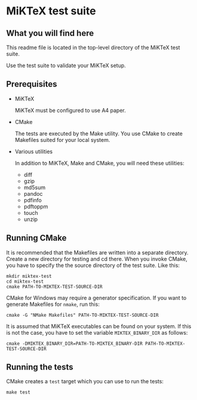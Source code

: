 # MiKTeX test suite

## What you will find here

This readme file is located in the top-level directory of the MiKTeX
test suite.

Use the test suite to validate your MiKTeX setup.

## Prerequisites

* MiKTeX

  MiKTeX must be configured to use A4 paper.

* CMake

  The tests are executed by the Make utility.  You use CMake to create
  Makefiles suited for your local system.

* Various utilities

  In addition to MiKTeX, Make and CMake, you will need these
  utilities:

  * diff
  * gzip
  * md5sum
  * pandoc
  * pdfinfo
  * pdftoppm
  * touch
  * unzip

## Running CMake

It is recommended that the Makefiles are written into a separate
directory. Create a new directory for testing and cd there.  When you
invoke CMake, you have to specify the the source directory of the test
suite.  Like this:

    mkdir miktex-test
    cd miktex-test
    cmake PATH-TO-MIKTEX-TEST-SOURCE-DIR
	
CMake for Windows may require a generator specification.  If you want
to generate Makefiles for `nmake`, run this:

    cmake -G "NMake Makefiles" PATH-TO-MIKTEX-TEST-SOURCE-DIR
	
It is assumed that MiKTeX executables can be found on your system.  If
this is not the case, you have to set the variable `MIKTEX_BINARY_DIR`
as follows:

    cmake -DMIKTEX_BINARY_DIR=PATH-TO-MIKTEX_BINARY-DIR PATH-TO-MIKTEX-TEST-SOURCE-DIR
	
## Running the tests

CMake creates a `test` target which you can use to run the tests:

    make test
